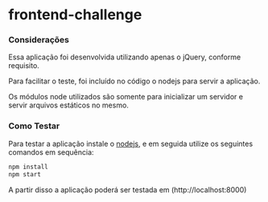 # frontend-challenge #

### **Considerações** ###
Essa aplicação foi desenvolvida utilizando apenas o jQuery, conforme requisito.

Para facilitar o teste, foi incluído no código o nodejs para servir a aplicação.

Os módulos node utilizados são somente para inicializar um servidor e servir arquivos estáticos no mesmo.

### **Como Testar** ###
Para testar a aplicação instale o [nodejs](https://nodejs.org/en/download/package-manager/), e em seguida utilize os seguintes comandos em sequência:

```javascript
npm install
npm start
``` 
A partir disso a aplicação poderá ser testada em (http://localhost:8000)
